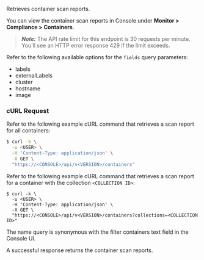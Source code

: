Retrieves container scan reports.

You can view the container scan reports in Console under **Monitor > Compliance > Containers**.

> _**Note:**_ The API rate limit for this endpoint is 30 requests per minute.
You'll see an HTTP error response 429 if the limit exceeds.

Refer to the following available options for the `fields` query parameters:
* labels
* externalLabels
* cluster
* hostname
* image
### cURL Request

Refer to the following example cURL command that retrieves a scan report for all containers:

```bash
$ curl -k \
  -u <USER> \
  -H 'Content-Type: application/json' \
  -X GET \
  "https://<CONSOLE>/api/v<VERSION>/containers"
```

Refer to the following example cURL command that retrieves a scan report for a container with the collection `<COLLECTION ID>`:

```
$ curl -k \
  -u <USER> \
  -H 'Content-Type: application/json' \
  -X GET \
  "https://<CONSOLE>/api/v<VERSION>/containers?collections=<COLLECTION ID>"
```
The name query is synonymous with the filter containers text field in the Console UI.

A successful response returns the container scan reports.
